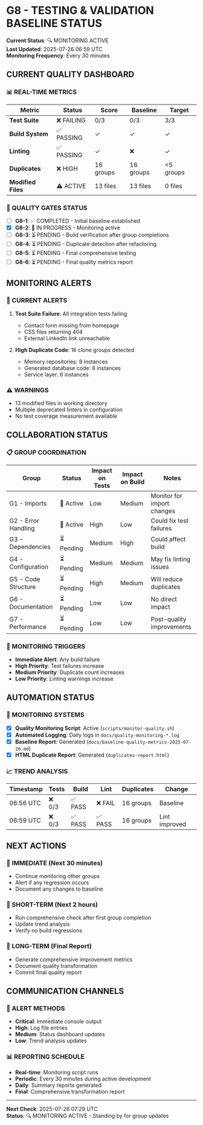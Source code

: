 # G8 - TESTING & VALIDATION BASELINE STATUS

**Current Status**: 🔍 MONITORING ACTIVE  
**Last Updated**: 2025-07-26 06:59 UTC  
**Monitoring Frequency**: Every 30 minutes

## CURRENT QUALITY DASHBOARD

### 📊 REAL-TIME METRICS

| Metric | Status | Score | Baseline | Target |
|--------|--------|-------|----------|---------|
| **Test Suite** | ❌ FAILING | 0/3 | 0/3 | 3/3 |
| **Build System** | ✅ PASSING | ✓ | ✓ | ✓ |
| **Linting** | ✅ PASSING | ✓ | ❌ | ✓ |
| **Duplicates** | ❌ HIGH | 16 groups | 16 groups | <5 groups |
| **Modified Files** | ⚠️ ACTIVE | 13 files | 13 files | 0 files |

### 🎯 QUALITY GATES STATUS

- [ ] **G8-1**: ✅ COMPLETED - Initial baseline established
- [x] **G8-2**: 🔄 IN PROGRESS - Monitoring active  
- [ ] **G8-3**: ⏳ PENDING - Build verification after group completions
- [ ] **G8-4**: ⏳ PENDING - Duplicate detection after refactoring
- [ ] **G8-5**: ⏳ PENDING - Final comprehensive testing
- [ ] **G8-6**: ⏳ PENDING - Final quality metrics report

## MONITORING ALERTS

### 🚨 CURRENT ALERTS

1. **Test Suite Failure**: All integration tests failing
   - Contact form missing from homepage
   - CSS files returning 404 
   - External LinkedIn link unreachable

2. **High Duplicate Code**: 16 clone groups detected
   - Memory repositories: 9 instances
   - Generated database code: 8 instances
   - Service layer: 6 instances

### ⚠️ WARNINGS

- 13 modified files in working directory
- Multiple deprecated linters in configuration
- No test coverage measurement available

## COLLABORATION STATUS

### 📋 GROUP COORDINATION

| Group | Status | Impact on Tests | Impact on Build | Notes |
|-------|--------|----------------|-----------------|--------|
| G1 - Imports | 🔄 Active | Low | Medium | Monitor for import changes |
| G2 - Error Handling | 🔄 Active | High | Low | Could fix test failures |
| G3 - Dependencies | ⏳ Pending | Medium | High | Could affect build |
| G4 - Configuration | ⏳ Pending | Medium | Medium | May fix linting issues |
| G5 - Code Structure | ⏳ Pending | High | Medium | Will reduce duplicates |
| G6 - Documentation | ⏳ Pending | Low | Low | No direct impact |
| G7 - Performance | ⏳ Pending | Low | Low | Post-quality improvements |

### 🔔 MONITORING TRIGGERS

- **Immediate Alert**: Any build failure
- **High Priority**: Test failures increase
- **Medium Priority**: Duplicate count increases
- **Low Priority**: Linting warnings increase

## AUTOMATION STATUS

### 🤖 MONITORING SYSTEMS

- [x] **Quality Monitoring Script**: Active (`scripts/monitor-quality.sh`)
- [x] **Automated Logging**: Daily logs in `docs/quality-monitoring-*.log`
- [x] **Baseline Report**: Generated (`docs/baseline-quality-metrics-2025-07-26.md`)
- [x] **HTML Duplicate Report**: Generated (`duplicates-report.html`)

### 📈 TREND ANALYSIS

| Timestamp | Tests | Build | Lint | Duplicates | Change |
|-----------|-------|-------|------|------------|---------|
| 06:56 UTC | ❌ 0/3 | ✅ PASS | ❌ FAIL | 16 groups | Baseline |
| 06:59 UTC | ❌ 0/3 | ✅ PASS | ✅ PASS | 16 groups | Lint improved |

## NEXT ACTIONS

### 🎯 IMMEDIATE (Next 30 minutes)
- Continue monitoring other groups
- Alert if any regression occurs
- Document any changes to baseline

### 📅 SHORT-TERM (Next 2 hours)
- Run comprehensive check after first group completion
- Update trend analysis
- Verify no build regressions

### 🚀 LONG-TERM (Final Report)
- Generate comprehensive improvement metrics
- Document quality transformation
- Commit final quality report

## COMMUNICATION CHANNELS

### 📢 ALERT METHODS
- **Critical**: Immediate console output
- **High**: Log file entries
- **Medium**: Status dashboard updates
- **Low**: Trend analysis updates

### 📊 REPORTING SCHEDULE
- **Real-time**: Monitoring script runs
- **Periodic**: Every 30 minutes during active development  
- **Daily**: Summary reports generated
- **Final**: Comprehensive transformation report

---

**Next Check**: 2025-07-26 07:29 UTC  
**Status**: 🔍 MONITORING ACTIVE - Standing by for group updates